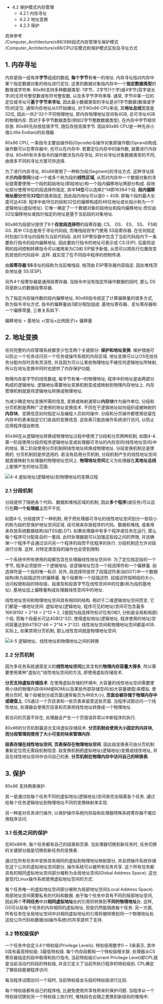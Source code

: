 - 4.2 保护模式内存管理 
    - 4.2.1 内存寻址
    - 4.2.2 地址变换
    - 4.2.3 保护

具体参考   
/Computer_Architecture/x86/X86段式内存管理与保护模式  
/Computer_Architecture/x86/CPU/实模式和保护模式区别及寻址方式
    
## 1. 内存寻址

内存是指一组有序**字节**组成的数组, **每个字节**有唯一的地址. 内存寻址指对内存中某个指定数据对象的地址进行定位. 这里的数据对象指内存中一个**指定数据类型**的数值或字符串. 80x86支持多种数据类型: 1字节、2字节(1个字)或4字节(双字或长字)的无符号整型数或有符号整型数, 以及多字节字符串等. 通常, 字节中某一位的定位或寻址可**基于字节来寻址**, 因此最小数据类型的寻址是对1字节数据(数值或字符)的定位. 通常内存地址从0开始编址, 对于80x86 CPU来说, 其**地址总线**宽度是32位, 因此一共2\^32个不同物理地址, 即内存物理地址空间有4GB, 总可寻址4GB的物理内存. 而对于多字节数据类型(例如2字节整数数据类型), 在内存中字节相邻存放. 80x86先存放低值字节, 随后存放高值字节. 因此80x86 CPU是一种先存小值(Little Endian)的处理器. 

80x86 CPU, 一条指令主要由操作码(Opcode)与操作对象即操作数(Oprand)构成. 操作数可以在寄存器中, 也可以在内存中. 若要定位内存中的操作数, 就要进行内存寻址. 80x86有许多指令的操作数涉及内存寻址, 并针对寻址对象数据类型的不同, 由很多不同的寻址方案可供选择. 

为了进行内存寻址, 80x86使用了一种称为段(Segment)的寻址方式. 这种寻址技术把**内存空间**分成一个或多个称为段的**线性区域**, 从而对内存中一个数据对象的寻址就需要使用一个段的起始地址(即段地址)和一个段内偏移地址两部分构成. 段地址部分使用16位的段选择符指定, 其中**14位**可以选择2\^14即16384个段. **段内偏移地址部分**使用**32位**的值来指定, 因此段内地址可以是0 ~ 4GB. 即每个段的最大长度可达4GB. 程序中由16位的段和32位的偏移构成的48位地址或长指计称为一个逻辑地址(虚拟地址). 它唯一确定了一个数据对象的段地址和段内偏移地址·而仅由32位偏移地址或指针指定的地址是基于当前段的对象地址. 

80x86为段部分提供了6个**存放段选择符**的段寄存器;  CS、 DS、 ES、 SS、 FS和 GS. 其中 CS总是用于寻址代码段, 而堆栈段则专门使用 SS段寄存器. 在任何指定时刻由CS寻址的段称为当前代码段. 此时 EIP寄存器中包含了当前代码段内下一条要执行指令的段内偏移地址. 因此要执行指令的地址可表示成 CS:[EIP]. 后面将说明的段间控制转移指令可以被用来为CS和 EIP赋予新值, 从而可以把执行位置改变到其他的代码段中. 这样. 就实现了在不同段中程序的控制传递. 

由**段寄存器 SS**寻址的段称为当前堆栈段. 栈顶由 ESP寄存器内容指定. 因此堆栈顶处地址是 SS:[ESP]. 

另外4个段寄存器是通用段寄存器. 当指令中没有指定所操作数据的段时, 那么 DS将是默认的数据段寄存器. 

为了指定内存操作数的段内偏移地址, 80x86指令规定了计算偏移量的很多方式, 称为指令寻址方式. 指令的偏移量由3部分相加组成: 基地址寄存器、变址寄存器和一个偏移常量, 三者关系如下: 

偏移地址 = 基地址 +(变址×比例因子)+ 偏移量

## 2. 地址变换

任何完整的内存管理系统都至少包含两个关键部分: **保护和地址变换**. 保护措施可以防止一个任务访问另一个任务或操作系统的内存区域. 地址变换可以让OS在给任务分配内存时具有灵活性, 并且因为可以让某些物理地址不被任何逻辑地址所映射, 所以在地址变换中同时也提供了内存保护功能. 

物理内存是字节的线性数组, 每字节有唯一的物理地址; 程序中的地址是由两部分构成的逻辑地址. 逻辑地址需要地址变换机制变成或映射到物理内存地址上. 内存管理机制就是将逻辑地址转换成物理地址. 

为减少确定地址变换所需的信息, 变换或映射通常以**内存块**作为操作单位. 分段和分页机制是两种广泛使用的地址变换技术. 不同在于逻辑地址如何组织成被映射的**内存块**、变换信息如何指定以及编程人员如何操作. 分段和分页操作都使用驻留在内存中的表来指定它们各自的变换信息. 这些表只能由操作系统进行访问, 以防止应用程序擅自修改. 

80x86在从逻辑地址转换成物理地址过程中使用了分段和分页两种机制, 如图4-4. 第一阶段使用分段将程序逻辑地址变成处理器可寻址的内存空间(线性地址空间)中的地址. 第二阶段使用分页机制把线性地址转换成物理地址. 分段变换机制总是使用的,  分页机制则是供选用的. 若没有启用分页机制, 分段机制产生的线性地址空间就直接映射为处理器的物理地址空间上. **物理地址空间**定义为处理器在**其地址总线**上能够产生的地址范围. 

![4-4 虚拟地址(逻辑地址)到物理地址的变换过程](images/11.png)

### 2.1 分段机制

分段提供了隔绝各个代码、数据和堆栈区域的机制, 因此**多个程序**(或任务)可以运行在**同一个处理器上**而不干扰. 

如图4-5, 分段提供了一种机制, 用于把处理器可寻址的线性地址空间划分一些较小的称为段的受保护地址空间区域. 段可用来存放程序的代码、数据和堆栈, 或者用来存放系统数据结构(如TSS或LDT). 如果处理器中有多个程序或任务在运行, 那么每个程序可分配各自的一套段. 此时处理器就可以加强这些段之间的界限, 并且确保一个程序不会通过访问另一个程序的段而干扰程序的执行. 分段机制还允许对段进行分类. 这样, 对特定类型段的操作也会受到限制. 

一个系统中所有使用的段都包含在处理器线性地址空间中. 为了定位指定段的一个字节, 程序必须提供一个逻辑地址. 该逻辑地址包含一个段选择符和一个偏移量. 段选择符是一个段的唯一标识. 另外, 段选择符提供了段描述符表(如GDT)中一个数据结构(称为段描述符)的偏移量. 每个段都有一个段描述符. 段描述符指明段的大小、访问权限和段的特权级、段类型和段首字节在线性空间中的位置(称为段的基地址). 基地址加上偏移量构成处理器线性空间中的地址. 

线性地址空间和物理地址空间具有相同的结构. 相对于二维逻辑地址空间而言, 它们都是一维地址空间. 虚拟地址(逻辑地址, 程序可见的地址)空间可包含最多16K(8192 = 2^14 = 2^13 * 2, 2是因为段选择符标识位有0和1, 分别是全局和局部)个段, 而每个段最长可达4GB(2^32), 使得虚拟地址(逻辑地址, 程序使用的地址)空间容量达到64TB(2^46 = 2^14 * 2^32). 线性地址空间和物理地址空间都是4GB. 实际上, 如果禁用分页机制, 那么线性空间就是物理地址空间. 

![4-5 逻辑地址、线性地址和物理地址之间的转换](images/12.png)

### 2.2 分页机制

因为多任务系统通常定义的**线性地址空间**比其含有的**物理内存容量大得多**, 所以需要使用某种"虚拟化"线性地址空间的方法, 即使用虚拟存储技术. 

**分页支持虚拟存储技术**. 在使用虚拟存储的环境中, 大容量的线性地址空间需要使用小块的物理内存(RAM或ROM)以及某些外部存储空间(如大容量硬盘)来模拟. 使用分页时, 每个段被划分成页面(通常每页为4KB大小), **页面会被存储于物理内存中或硬盘上**. OS通过一个页目录和一些页表来留意这些页面. 当程序试图访问一个线性地址, 处理器会使用页目录和页表把线性地址转换成一个物理地址. 

若访问的页面不存在, 处理器会产生一个页错误异常以中断程序的执行. 

80x86的分页机制最适合支持虚拟存储技术. **分页机制会使用大小固定的内存块, 而分段管理则使用了大小可变的块来管理内存**. 

**段表存储在线性地址空间**, **页表保存在物理地址空间**. 因此段变换表可由分页机制重新定位而无需段机制信息. 段变换机制把虚拟地址(逻辑地址)变换成线性地址, 并且在线性地址空间中访问自己的表. **分页机制在物理内存中访问自己的转换表**. 

## 3. 保护

80x86 支持两类保护. 

其一是通过给每个任务不同的虚拟地址(逻辑地址)空间来完全隔离各个任务. 通过给每个任务逻辑地址到物理地址不同的变换映射来实现. 

另一种是对任务进行操作, 以保护操作系统内存段和处理器特殊系统寄存器不被应用程序访问. 

### 3.1 任务之间的保护

在80x86中, 每个任务都有自己的段表和页表. 当处理器切换到新任务时, 任务切换的关键部分就是切换到新任务的变换表. 

通过在所有任务中安排具有相同的虚拟到物理地址映射部分, 并且把操作系统存储在这个公共的虚拟地址空间部分, 操作系统可以被所有任务共享. 这个所有任务都具有的相同虚拟地址空间部分被称为全局地址空间(Global Address Space). 这也是现代Linux操作系统使用虚拟地址空间的方式. 

每个任务唯一的虚拟地址空间部分被称为局部地址空间(Local Address Space). 局部地址空间需要私有的代码和数据. 由于每个任务中具有不同的局部地址空间, 因此两个**不同任务**中对**相同虚拟地址**处的引用将转换到**不同的物理地址**处. 这样, OS可以给每个任务的内存相同的虚拟地址, 但是仍然能隔绝每个任务. 另一方面, 所有任务在全局地址空间中对相同虚拟地址的引用将被转换到同一个物理地址处. 这给公共代码和数据(如操作系统)的共享提供了支持. 

### 3.2 特权级保护

一个任务中会定义4个特权级(Privilege Levels). 特权级用数字0 ~ 3来表示, 其中0具有最高特权级; 3最低特权级. 每个内存段都和一个特权级相关联. 处理器从CS寄存器指定的段中取得和执行指令, 当前特权级(Current Privilege Level)即CPL就是当前活动代码段的特权级, 并且它定义了当前所执行程序的特权级别. CPL确定了哪些段能被程序访问. 

每当程序试图访问一个段时, 当前特权级会与段的特权级进行比较. 

每个特权级都有自己的程序栈, 比避免使用共享栈带来的保护问题. 当程序从一个特权级切换到另一个特权级上执行时, 堆栈段也会随之更换到新级别的堆栈中. 
